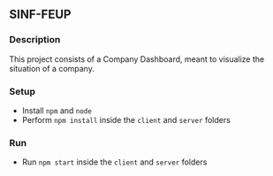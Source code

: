 ## SINF-FEUP

### Description
This project consists of a Company Dashboard, meant to visualize the situation of a company.

### Setup
* Install `npm` and `node`
* Perform `npm install` inside the `client` and `server` folders

### Run
* Run `npm start` inside the `client` and `server` folders
